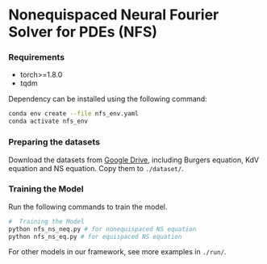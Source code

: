 # Nonequispaced Neural Fourier Solver for PDEs (NFS)


### Requirements
* torch>=1.8.0 
* tqdm

Dependency can be installed using the following command:
```bash
conda env create --file nfs_env.yaml
conda activate nfs_env
```

### Preparing the datasets
Download the datasets from [Google Drive](https://drive.google.com/drive/folders/1RthMz7xSItlCtTn9FRk9fxckl8z6HDpK?usp=sharing), including Burgers equation, KdV equation and NS equation. Copy them to `./dataset/`.

### Training the Model

Run the following commands to train the model.

```bash
#  Training the Model
python nfs_ns_neq.py # for nonequispaced NS equation
python nfs_ns_eq.py # for equispaced NS equation
```

For other models in our framework, see more examples in `./run/`.
